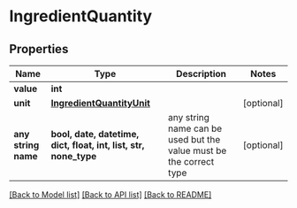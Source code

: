 # IngredientQuantity


## Properties
Name | Type | Description | Notes
------------ | ------------- | ------------- | -------------
**value** | **int** |  | 
**unit** | [**IngredientQuantityUnit**](IngredientQuantityUnit.md) |  | [optional] 
**any string name** | **bool, date, datetime, dict, float, int, list, str, none_type** | any string name can be used but the value must be the correct type | [optional]

[[Back to Model list]](../README.md#documentation-for-models) [[Back to API list]](../README.md#documentation-for-api-endpoints) [[Back to README]](../README.md)


